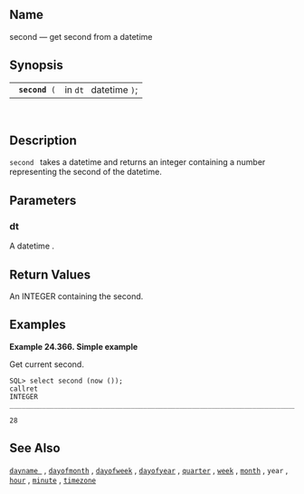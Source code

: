 <div id="fn_second" class="refentry">

<div class="titlepage">

</div>

<div class="refnamediv">

## Name

second — get second from a datetime

</div>

<div class="refsynopsisdiv">

## Synopsis

<div id="fsyn_second_01" class="funcsynopsis">

|                     |                        |
|---------------------|------------------------|
| ` `**`second`**` (` | in `dt ` datetime `)`; |

<div class="funcprototype-spacer">

 

</div>

</div>

</div>

<div id="desc_second" class="refsect1">

## Description

`second ` takes a <span class="type">datetime </span> and returns an
<span class="type">integer </span> containing a number representing the
second of the datetime.

</div>

<div id="params_second" class="refsect1">

## Parameters

<div id="id109152" class="refsect2">

### dt

A <span class="type">datetime </span> .

</div>

</div>

<div id="ret_second" class="refsect1">

## Return Values

An <span class="type">INTEGER </span> containing the second.

</div>

<div id="examples_second" class="refsect1">

## Examples

<div id="ex_second" class="example">

**Example 24.366. Simple example**

<div class="example-contents">

Get current second.

``` screen
SQL> select second (now ());
callret
INTEGER
_______________________________________________________________________________

28
```

</div>

</div>

  

</div>

<div id="seealso_second" class="refsect1">

## See Also

<a href="fn_dayname.html" class="link" title="dayname"><code
class="function">dayname </code></a> ,
<a href="fn_dayofmonth.html" class="link" title="dayofmonth"><code
class="function">dayofmonth</code></a> ,
<a href="fn_dayofweek.html" class="link" title="dayofweek"><code
class="function">dayofweek</code></a> ,
<a href="fn_dayofyear.html" class="link" title="dayofyear"><code
class="function">dayofyear</code></a> ,
<a href="fn_quarter.html" class="link" title="quarter"><code
class="function">quarter</code></a> ,
<a href="fn_week.html" class="link" title="week"><code
class="function">week</code></a> ,
<a href="fn_month.html" class="link" title="month"><code
class="function">month</code></a> , `year` ,
<a href="fn_hour.html" class="link" title="hour"><code
class="function">hour</code></a> ,
<a href="fn_minute.html" class="link" title="minute"><code
class="function">minute</code></a> ,
<a href="fn_timezone.html" class="link" title="timezone"><code
class="function">timezone</code></a>

</div>

</div>
